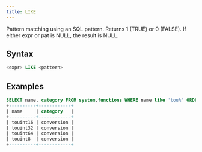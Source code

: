 ```yaml
---
title: LIKE
---
```


Pattern matching using an SQL pattern. Returns 1 (TRUE) or 0 (FALSE). If either expr or pat is NULL, the result is NULL.

## Syntax

```sql
<expr> LIKE <pattern>
```

## Examples

```sql
SELECT name, category FROM system.functions WHERE name like 'tou%' ORDER BY name;
+----------+------------+
| name     | category   |
+----------+------------+
| touint16 | conversion |
| touint32 | conversion |
| touint64 | conversion |
| touint8  | conversion |
+----------+------------+
```